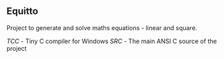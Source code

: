 Equitto
--------


Project to generate and solve maths equations - linear and square.


*TCC* - Tiny C compiler for Windows
*SRC* - The main ANSI C source of the project 